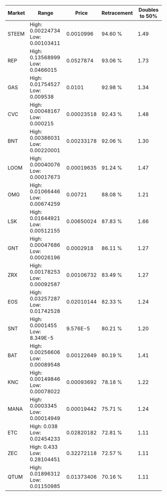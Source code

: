 | Market | Range | Price| Retracement | Doubles to 50% |
| --- | --- | --- | --- | --- |
| STEEM | High: 0.00224734<br />Low: 0.00103411 | 0.0010996 | 94.60 % | 1.49 |
| REP | High: 0.13568999<br />Low: 0.0466015 | 0.0527874 | 93.06 % | 1.73 |
| GAS | High: 0.01754527<br />Low: 0.009538 | 0.0101 | 92.98 % | 1.34 |
| CVC | High: 0.00048167<br />Low: 0.000215 | 0.00023518 | 92.43 % | 1.48 |
| BNT | High: 0.00386031<br />Low: 0.00220001 | 0.00233178 | 92.06 % | 1.30 |
| LOOM | High: 0.00040076<br />Low: 0.00017673 | 0.00019635 | 91.24 % | 1.47 |
| OMG | High: 0.01066446<br />Low: 0.00674259 | 0.00721 | 88.08 % | 1.21 |
| LSK | High: 0.01644921<br />Low: 0.00512155 | 0.00650024 | 87.83 % | 1.66 |
| GNT | High: 0.00047686<br />Low: 0.00026196 | 0.0002918 | 86.11 % | 1.27 |
| ZRX | High: 0.00178253<br />Low: 0.00092587 | 0.00106732 | 83.49 % | 1.27 |
| EOS | High: 0.03257287<br />Low: 0.01742528 | 0.02010144 | 82.33 % | 1.24 |
| SNT | High: 0.0001455<br />Low: 8.349E-5 | 9.576E-5 | 80.21 % | 1.20 |
| BAT | High: 0.00256606<br />Low: 0.00089548 | 0.00122649 | 80.19 % | 1.41 |
| KNC | High: 0.00149846<br />Low: 0.00078022 | 0.00093692 | 78.18 % | 1.22 |
| MANA | High: 0.0003345<br />Low: 0.00014949 | 0.00019442 | 75.71 % | 1.24 |
| ETC | High: 0.038<br />Low: 0.02454233 | 0.02820182 | 72.81 % | 1.11 |
| ZEC | High: 0.433<br />Low: 0.28104451 | 0.32272118 | 72.57 % | 1.11 |
| QTUM | High: 0.01896312<br />Low: 0.01150985 | 0.01373406 | 70.16 % | 1.11 |
